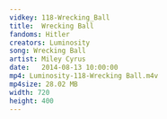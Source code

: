 ```yaml
---
vidkey: 118-Wrecking_Ball
title:  Wrecking Ball
fandoms: Hitler
creators: Luminosity
song: Wrecking Ball
artist: Miley Cyrus
date:   2014-08-13 10:00:00
mp4: Luminosity-118-Wrecking Ball.m4v
mp4size: 28.02 MB
width: 720
height: 400
---
```



  